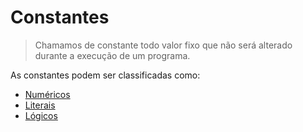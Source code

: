 # Constantes

> Chamamos de constante todo valor fixo que não será alterado durante a execução de um programa.

As constantes podem ser classificadas como: 

* [Numéricos](numericos.md)
* [Literais](literais.md)
* [Lógicos](logicos.md)